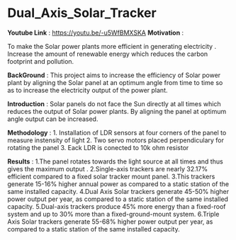 # Dual_Axis_Solar_Tracker

**Youtube Link** : https://youtu.be/-u5WfBMXSKA
**Motivation** : 

  To make the Solar power plants more efficient in generating
electricity . Increase the amount of renewable energy which reduces the carbon
footprint and pollution.

**BackGround** : 
        This project aims to increase the efficiency of Solar power plant by
aligning the Solar panel at an optimum angle from time to time so
as to increase the electricity output of the power plant.


**Introduction** :
  Solar panels do not face the Sun directly at all times which
reduces the output of Solar power plants. By aligning the panel at optimum angle output can be increased.

**Methodology** :
     1. Installation of LDR sensors at four corners of the panel to measure instensity of light 
     2. Two servo motors placed perpendiculary  for rotating the panel 
     3. Eack LDR is conected to 10k ohm resistor 
     
 **Results** : 
 1.The panel rotates towards the light source at all times and thus gives the maximum output .
 2.Single-axis trackers are nearly 32.17% efficient compared to a fixed solar tracker mount panel.
 3.This trackers generate 15-16% higher annual power as compared to a static station of the same installed capacity.
 4.Dual Axis Solar trackers generate 45-50% higher power output per year, as compared to a static station of the same  installed capacity.
5.Dual-axis trackers produce 45% more energy than a fixed-roof system and up to 30% more
than a fixed-ground-mount system.
6.Triple Axis Solar trackers generate 55-68% higher power output per year, as compared to a
static station of the same installed capacity.
    


